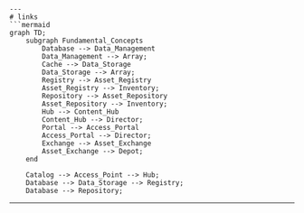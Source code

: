 
```

---
# links
```mermaid
graph TD;
    subgraph Fundamental_Concepts
        Database --> Data_Management
        Data_Management --> Array;
        Cache --> Data_Storage
        Data_Storage --> Array;
        Registry --> Asset_Registry
        Asset_Registry --> Inventory;
        Repository --> Asset_Repository
        Asset_Repository --> Inventory;
        Hub --> Content_Hub
        Content_Hub --> Director;
        Portal --> Access_Portal
        Access_Portal --> Director;
        Exchange --> Asset_Exchange
        Asset_Exchange --> Depot;
    end

    Catalog --> Access_Point --> Hub;
    Database --> Data_Storage --> Registry;
    Database --> Repository;

```
---